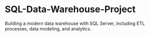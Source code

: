 # SQL-Data-Warehouse-Project
Building a modern data warehouse with SQL Server, including ETL processes, data modeling, and analytics.
